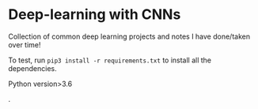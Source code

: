 # Deep-learning with CNNs


Collection of common deep learning projects and notes I have done/taken over time!

To test, run `pip3 install -r requirements.txt` to install all the dependencies.

Python version>3.6



. 




